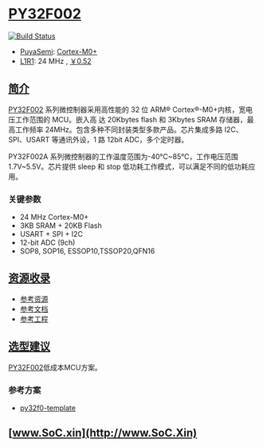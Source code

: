 ﻿# [PY32F002](https://doc.soc.xin/PY32F002)

[![Build Status](https://github.com/SoCXin/PY32F002/workflows/src/badge.svg)](https://github.com/SoCXin/PY32F002/actions/workflows/src.yml)

* [PuyaSemi](https://www.puyasemi.com/): [Cortex-M0+](https://github.com/SoCXin/Cortex)
* [L1R1](https://github.com/SoCXin/Level): 24 MHz , [￥0.52](https://item.szlcsc.com/6036161.html)

## [简介](https://github.com/SoCXin/PY32F002/wiki)

[PY32F002](https://www.puyasemi.com/cpzx3/info_267_aid_242_kid_235.html) 系列微控制器采用高性能的 32 位 ARM® Cortex®-M0+内核，宽电压工作范围的 MCU。嵌入高
达 20Kbytes flash 和 3Kbytes SRAM 存储器，最高工作频率 24MHz。包含多种不同封装类型多款产品。芯片集成多路 I2C、SPI、USART 等通讯外设，1 路 12bit ADC，多个定时器。

PY32F002A 系列微控制器的工作温度范围为-40℃~85℃，工作电压范围 1.7V~5.5V。芯片提供 sleep 和 stop 低功耗工作模式，可以满足不同的低功耗应用。

### 关键参数

* 24 MHz Cortex-M0+
* 3KB SRAM + 20KB Flash
* USART + SPI + I2C
* 12-bit ADC (9ch)
* SOP8, SOP16, ESSOP10,TSSOP20,QFN16

## [资源收录](https://github.com/SoCXin)

* [参考资源](src/)
* [参考文档](docs/)
* [参考工程](project/)

## [选型建议](https://github.com/SoCXin/PY32F002)

[PY32F002](https://item.szlcsc.com/6036161.html)低成本MCU方案。

### 参考方案

* [py32f0-template](https://github.com/IOsetting/py32f0-template)

## [www.SoC.xin](http://www.SoC.Xin)
